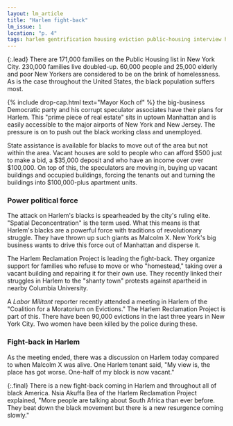 ```yaml
---
layout: lm_article
title: "Harlem fight-back"
lm_issue: 1
location: "p. 4"
tags: harlem gentrification housing eviction public-housing interview harlem-reclamation-project black-americans internationalism apartheid poverty koch-ed campaign speculation nyc
---
```


{:.lead}
There are 171,000 families on the Public Housing list in New York City.
230,000 families live doubled-up.
60,000 people and 25,000 elderly and poor New Yorkers are
considered to be on the brink of homelessness.
As is the case throughout the United States, the black population suffers most.

{% include drop-cap.html text="Mayor Koch of" %}
the big-business Democratic party and his corrupt speculator associates have their plans for Harlem.
This "prime piece of real estate" sits in uptown Manhattan and is easily accessible to the major airports of New York and New Jersey.
The pressure is on to push out the black working class and unemployed.

State assistance is available for blacks to move out of the area but not within the area.
Vacant houses are sold to people who can afford $500 just to make a bid, a $35,000 deposit
and who have an income over over $100,000. On top of this, the speculators are moving in,
buying up vacant buildings and occupied buildings, forcing the tenants out and
turning the buildings into $100,000-plus apartment units.

### Power political force

The attack on Harlem's blacks is spearheaded by the city's ruling elite.
"Spatial Deconcentration" is the term used.
What this means is that Harlem's blacks are a powerful force with traditions of revolutionary struggle.
They have thrown up such giants as Malcolm X. New York's big business wants to drive this force out of Manhattan and disperse it.

The Harlem Reclamation Project is leading the fight-back.
They organize support for families who refuse to move or who "homestead,"
taking over a vacant building and repairing it for their own use.
They recently linked their struggles in Harlem to the "shanty town" protests against apartheid in nearby Columbia University.

A <cite>Labor Militant</cite> reporter recently attended a meeting in Harlem of the
"Coalition for a Moratorium on Evictions." The Harlem Reclamation Project is part of this.
There have been 90,000 evictions in the last three years in New York City.
Two women have been killed by the police during these.

### Fight-back in Harlem

As the meeting ended, there was a discussion on Harlem today compared to when Malcolm X was alive.
One Harlem tenant said, "My view is, the place has got worse. One-half of my block is now vacant."

{:.final}
There is a new fight-back coming in Harlem and throughout all of black America.
Nsia Akuffa Bea of the Harlem Reclamation Project explained,
"More people are talking about South Africa than ever before.
They beat down the black movement but there is a new resurgence coming slowly."